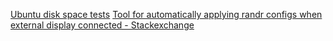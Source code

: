[Ubuntu disk space tests](https://askubuntu.com/questions/911865/no-more-disk-space-how-can-i-find-what-is-taking-up-the-space)
[Tool for automatically applying randr configs when external display connected - Stackexchange](https://unix.stackexchange.com/questions/4489/a-tool-for-automatically-applying-randr-configuration-when-external-display-is-p)
[]()
